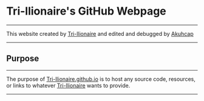 # Tri-llionaire's GitHub Webpage
<hr>
<p>This website created by <a href="https://github.com/tri-llionaire">Tri-llionaire</a> and edited and debugged by <a href="https://github.com/akuhcap">Akuhcap</a></p>
<hr>
<h2>Purpose</h2>
<hr>
<p>The purpose of <a href="https://tri-llionaire.github.io">Tri-llionaire.github.io</a> is to host any source code, resources, or links to whatever <a href="https://github.com/tri-llionaire">Tri-llionaire</a> wants to provide.
<hr>
